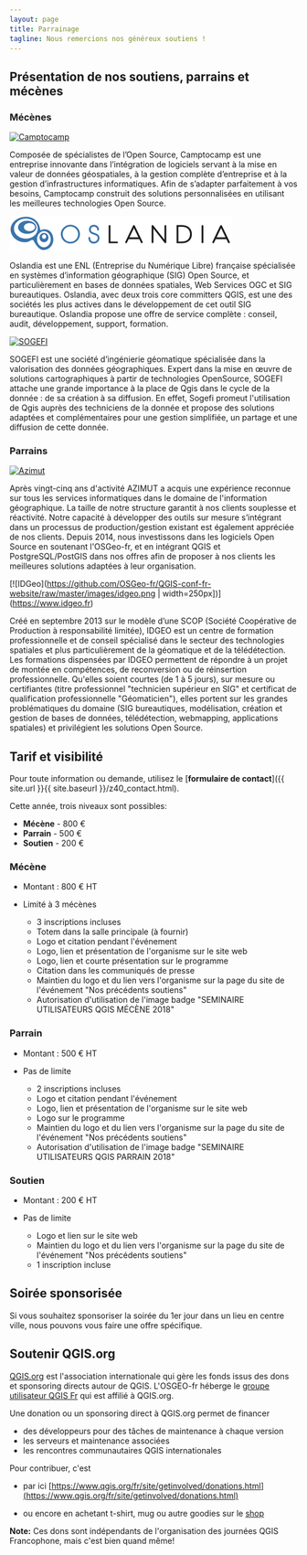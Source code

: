 ```yaml
---
layout: page
title: Parrainage
tagline: Nous remercions nos généreux soutiens !
---
```

## Présentation de nos soutiens, parrains et mécènes

### Mécènes

[![Camptocamp](https://github.com/OSGeo-fr/QGIS-conf-fr-website/raw/master/images/camptocamp.png)](https://www.camptocamp.com/)

Composée de spécialistes de l’Open Source, Camptocamp est une entreprise innovante dans l’intégration de logiciels servant à la mise en valeur de données géospatiales, à la gestion complète d’entreprise et à la gestion d’infrastructures informatiques. Afin de s’adapter parfaitement à vos besoins, Camptocamp construit des solutions personnalisées en utilisant les meilleures technologies Open Source.

[![Oslandia](https://github.com/OSGeo-fr/QGIS-conf-fr-website/raw/master/images/oslandia_rectangle.png)](http://oslandia.com/fr/home/)

Oslandia est une ENL (Entreprise du Numérique Libre) française spécialisée en systèmes d’information géographique (SIG) Open Source, et particulièrement en bases de données spatiales, Web Services OGC et SIG bureautiques. Oslandia, avec deux trois core committers QGIS, est une des sociétés les plus actives dans le développement de cet outil SIG bureautique. Oslandia propose une offre de service complète : conseil, audit, développement, support, formation.


[![SOGEFI](https://github.com/OSGeo-fr/QGIS-conf-fr-website/raw/master/images/sogefi.png)](https://www.sogefi-sig.com/)

SOGEFI est une société d’ingénierie géomatique spécialisée dans la valorisation des données géographiques. Expert dans la mise en œuvre de solutions cartographiques à partir de technologies OpenSource, SOGEFI attache une grande importance à la place de Qgis dans le cycle de la donnée : de sa création à sa diffusion. En effet, Sogefi promeut l'utilisation de Qgis auprès des techniciens de la donnée et propose des solutions adaptées et complémentaires pour une gestion simplifiée, un partage et une diffusion de cette donnée. 

### Parrains

[![Azimut](https://github.com/OSGeo-fr/QGIS-conf-fr-website/raw/master/images/azimut.png)](https://www.azimut.fr)

Après vingt-cinq ans d'activité AZIMUT a acquis une expérience reconnue sur tous les services informatiques dans le domaine de l'information géographique. La taille de notre structure garantit à nos clients souplesse et réactivité.
Notre capacité à développer des outils sur mesure s’intégrant  dans un processus de production/gestion existant est également appréciée de nos clients.
Depuis 2014, nous investissons dans les logiciels Open Source en soutenant l'OSGeo-fr,  et en intégrant QGIS et PostgreSQL/PostGIS dans nos offres afin de proposer à nos clients les meilleures solutions adaptées à leur organisation.


[![IDGeo](https://github.com/OSGeo-fr/QGIS-conf-fr-website/raw/master/images/idgeo.png \| width=250px])](https://www.idgeo.fr)

Créé en septembre 2013 sur le modèle d’une SCOP (Société Coopérative de Production à responsabilité limitée), IDGEO est un centre de formation professionnelle et de conseil spécialisé dans le secteur des technologies spatiales et plus particulièrement de la géomatique et de la télédétection.
Les formations dispensées par IDGEO permettent de répondre à un projet de montée en compétences, de reconversion ou de réinsertion professionnelle. Qu'elles soient courtes (de 1 à 5 jours), sur mesure ou certifiantes (titre professionnel "technicien supérieur en SIG" et certificat de qualification professionnelle "Géomaticien"), elles portent sur les grandes problématiques du domaine (SIG bureautiques, modélisation, création et gestion de bases de données, télédétection, webmapping, applications spatiales) et privilégient les solutions Open Source. 


## Tarif et visibilité

Pour toute information ou demande, utilisez le [**formulaire de contact**]({{ site.url }}{{ site.baseurl }}/z40_contact.html).

Cette année, trois niveaux sont possibles:

 - **Mécène**  - 800 €
 - **Parrain** - 500 €
 - **Soutien** - 200 €

### Mécène

* Montant : 800 € HT
* Limité à 3 mécènes

  * 3 inscriptions incluses
  * Totem dans la salle principale (à fournir)
  * Logo et citation pendant l'événement
  * Logo, lien et présentation de l'organisme sur le site web
  * Logo, lien et courte présentation sur le programme
  * Citation dans les communiqués de presse
  * Maintien du logo et du lien vers l'organisme sur la page du site de l'événement "Nos précédents soutiens"
  * Autorisation d'utilisation de l'image badge "SEMINAIRE UTILISATEURS QGIS MÉCÈNE 2018"

### Parrain

* Montant : 500 € HT
* Pas de limite

  * 2 inscriptions incluses
  * Logo et citation pendant l'événement
  * Logo, lien et présentation de l'organisme sur le site web
  * Logo sur le programme
  * Maintien du logo et du lien vers l'organisme sur la page du site de l'événement "Nos précédents soutiens"
  * Autorisation d'utilisation de l'image badge "SEMINAIRE UTILISATEURS QGIS PARRAIN 2018"

### Soutien

* Montant : 200 € HT
* Pas de limite

  * Logo et lien sur le site web
  * Maintien du logo et du lien vers l'organisme sur la page du site de l'événement "Nos précédents soutiens"
  * 1 inscription incluse

## Soirée sponsorisée

Si vous souhaitez sponsoriser la soirée du 1er jour dans un lieu en centre ville, nous pouvons vous faire une offre spécifique.


## Soutenir QGIS.org

[QGIS.org](https://www.qgis.org) est l'association internationale qui gère les fonds issus des dons et sponsoring directs autour de QGIS. L'OSGEO-fr héberge le [groupe utilisateur QGIS Fr](http://osgeo.asso.fr/content/project/qgis-user-fr/) qui est affilié à QGIS.org.

Une donation ou un sponsoring direct à QGIS.org permet de financer
 - des développeurs pour des tâches de maintenance à chaque version
 - les serveurs et maintenance associées
 - les rencontres communautaires QGIS internationales

Pour contribuer, c'est

- par ici [https://www.qgis.org/fr/site/getinvolved/donations.html](https://www.qgis.org/fr/site/getinvolved/donations.html)

- ou encore en achetant t-shirt, mug ou autre goodies sur le [shop](https://shop.spreadshirt.net/qgis/)  

**Note:** Ces dons sont indépendants de l'organisation des journées QGIS Francophone, mais c'est bien quand même!
